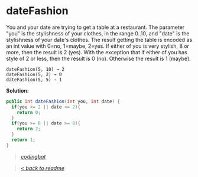 # dateFashion

You and your date are trying to get a table at a restaurant. The parameter "you" is the stylishness of your clothes, in the range 0..10, and "date" is the stylishness of your date's clothes. The result getting the table is encoded as an int value with 0=no, 1=maybe, 2=yes. If either of you is very stylish, 8 or more, then the result is 2 (yes). With the exception that if either of you has style of 2 or less, then the result is 0 (no). Otherwise the result is 1 (maybe).

```
dateFashion(5, 10) → 2
dateFashion(5, 2) → 0
dateFashion(5, 5) → 1
```

**Solution:**

```java
public int dateFashion(int you, int date) {
  if(you <= 2 || date <= 2){
    return 0;
  }
  if(you >= 8 || date >= 8){
    return 2;
  }
  return 1;
}
```

> _[codingbat](http://codingbat.com/prob/p103360)_

> [< _back to readme_](/README.md)